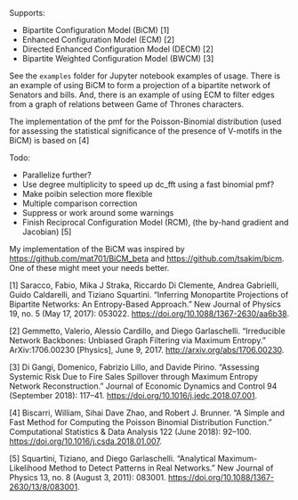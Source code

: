Supports:

- Bipartite Configuration Model (BiCM) [1]
- Enhanced Configuration Model (ECM) [2]
- Directed Enhanced Configuration Model (DECM) [2]
- Bipartite Weighted Configuration Model (BWCM) [3]

See the `examples` folder for Jupyter notebook examples of usage. There is an example of using BiCM to form a projection of a bipartite network of Senators and bills. And, there is an example of using ECM to filter edges from a graph of relations between Game of Thrones characters.

The implementation of the pmf for the Poisson-Binomial distribution (used for assessing the statistical significance of the presence of V-motifs in the BiCM) is based on [4]

Todo:

- Parallelize further?
- Use degree multiplicity to speed up dc_fft using a fast binomial pmf?
- Make poibin selection more flexible
- Multiple comparison correction
- Suppress or work around some warnings
- Finish Reciprocal Configuration Model (RCM), (the by-hand gradient and Jacobian) [5]

My implementation of the BiCM was inspired by https://github.com/mat701/BiCM_beta and https://github.com/tsakim/bicm. One of these might meet your needs better.

[1] Saracco, Fabio, Mika J Straka, Riccardo Di Clemente, Andrea Gabrielli, Guido Caldarelli, and Tiziano Squartini. “Inferring Monopartite Projections of Bipartite Networks: An Entropy-Based Approach.” New Journal of Physics 19, no. 5 (May 17, 2017): 053022. https://doi.org/10.1088/1367-2630/aa6b38.

[2] Gemmetto, Valerio, Alessio Cardillo, and Diego Garlaschelli. “Irreducible Network Backbones: Unbiased Graph Filtering via Maximum Entropy.” ArXiv:1706.00230 [Physics], June 9, 2017. http://arxiv.org/abs/1706.00230.

[3] Di Gangi, Domenico, Fabrizio Lillo, and Davide Pirino. “Assessing Systemic Risk Due to Fire Sales Spillover through Maximum Entropy Network Reconstruction.” Journal of Economic Dynamics and Control 94 (September 2018): 117–41. https://doi.org/10.1016/j.jedc.2018.07.001.

[4] Biscarri, William, Sihai Dave Zhao, and Robert J. Brunner. “A Simple and Fast Method for Computing the Poisson Binomial Distribution Function.” Computational Statistics & Data Analysis 122 (June 2018): 92–100. https://doi.org/10.1016/j.csda.2018.01.007.

[5] Squartini, Tiziano, and Diego Garlaschelli. “Analytical Maximum-Likelihood Method to Detect Patterns in Real Networks.” New Journal of Physics 13, no. 8 (August 3, 2011): 083001. https://doi.org/10.1088/1367-2630/13/8/083001.
